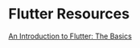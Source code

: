 # Flutter Resources

[An Introduction to Flutter: The Basics](https://medium.com/free-code-camp/an-introduction-to-flutter-the-basics-9fe541fd39e2)
